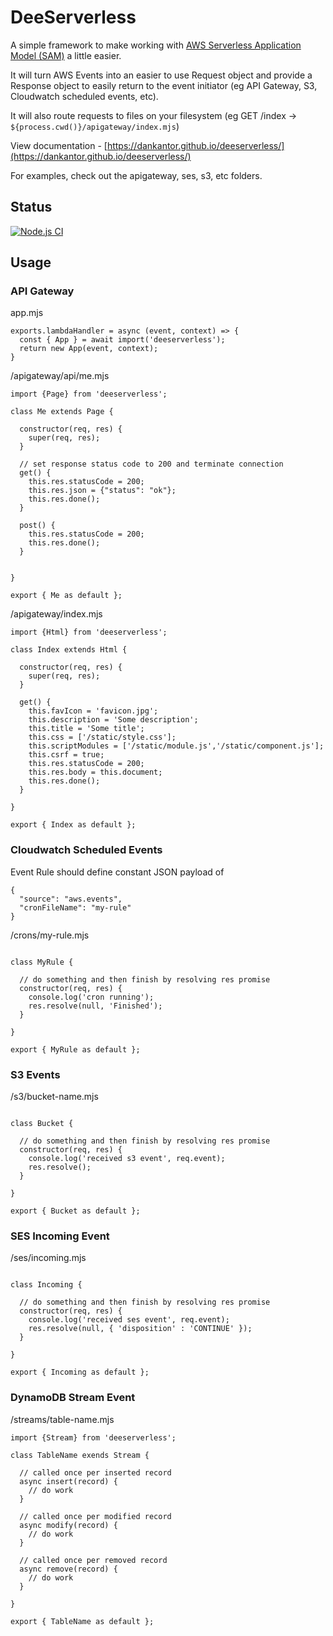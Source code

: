 # DeeServerless

A simple framework to make working with [AWS Serverless Application Model (SAM)](https://aws.amazon.com/serverless/sam/)
a little easier.

It will turn AWS Events into an easier to use Request object and provide a Response object to easily
return to the event initiator (eg API Gateway, S3, Cloudwatch scheduled events, etc).

It will also route requests to files on your filesystem 
(eg GET /index -> `${process.cwd()}/apigateway/index.mjs`)

View documentation - [https://dankantor.github.io/deeserverless/](https://dankantor.github.io/deeserverless/)

For examples, check out the apigateway, ses, s3, etc folders. 

## Status

[![Node.js CI](https://github.com/dankantor/deeserverless/actions/workflows/node.js.yml/badge.svg)](https://github.com/dankantor/deeserverless/actions/workflows/node.js.yml)

## Usage

### API Gateway

app.mjs 

```
exports.lambdaHandler = async (event, context) => {
  const { App } = await import('deeserverless');
  return new App(event, context);
}
```

/apigateway/api/me.mjs

```
import {Page} from 'deeserverless';

class Me extends Page {
  
  constructor(req, res) {
    super(req, res);
  }
  
  // set response status code to 200 and terminate connection
  get() {
    this.res.statusCode = 200;
    this.res.json = {"status": "ok"};
    this.res.done(); 
  }
  
  post() {
    this.res.statusCode = 200;
    this.res.done();
  }
  
  
}

export { Me as default };
```

/apigateway/index.mjs
```
import {Html} from 'deeserverless';

class Index extends Html {
  
  constructor(req, res) {
    super(req, res);
  }
  
  get() {
    this.favIcon = 'favicon.jpg';
    this.description = 'Some description';
    this.title = 'Some title';
    this.css = ['/static/style.css'];
    this.scriptModules = ['/static/module.js','/static/component.js'];
    this.csrf = true;
    this.res.statusCode = 200;
    this.res.body = this.document;
    this.res.done(); 
  }

}

export { Index as default };
```

### Cloudwatch Scheduled Events

Event Rule should define constant JSON payload of
```
{
  "source": "aws.events",
  "cronFileName": "my-rule"
}
```

/crons/my-rule.mjs

```

class MyRule {
  
  // do something and then finish by resolving res promise
  constructor(req, res) {
    console.log('cron running');
    res.resolve(null, 'Finished');
  }
  
}

export { MyRule as default };
```

### S3 Events

/s3/bucket-name.mjs

```

class Bucket {
  
  // do something and then finish by resolving res promise
  constructor(req, res) {
    console.log('received s3 event', req.event);
    res.resolve();
  }
  
}

export { Bucket as default };
```

### SES Incoming Event

/ses/incoming.mjs

```

class Incoming {
  
  // do something and then finish by resolving res promise
  constructor(req, res) {
    console.log('received ses event', req.event);
    res.resolve(null, { 'disposition' : 'CONTINUE' });
  }
  
}

export { Incoming as default };
```


### DynamoDB Stream Event

/streams/table-name.mjs

```
import {Stream} from 'deeserverless';

class TableName exends Stream {
  
  // called once per inserted record
  async insert(record) {
    // do work
  }

  // called once per modified record
  async modify(record) {
    // do work
  }

  // called once per removed record
  async remove(record) {
    // do work
  }
  
}

export { TableName as default };
```


